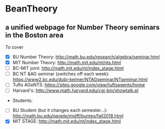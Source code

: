 # BeanTheory
## a unified webpage for Number Theory seminars in the Boston area


To cover
- [x] BU Number Theory: http://math.bu.edu/research/algebra/seminar.html
- [x] MIT Number Theory: http://math.mit.edu/nt/nts.html
- [ ] BC-MIT joint: http://math.mit.edu/nt/index_stage.html
- [ ] BC NT &AG seminar (switches off each week): https://www2.bc.edu/dubi-kelmer/NTAGseminar/NTseminar.html
- [ ] Tufts AGeNTS: https://sites.google.com/view/tuftsagents/home
- [ ] Harvard's: http://www.math.harvard.edu/cgi-bin/showtalk.pl

* Students:
- [ ] BU Student (but it changes each semester...): http://math.bu.edu/people/midff/buntes/fall2018.html
- [x] MIT STAGE: http://math.mit.edu/nt/index_stage.html
